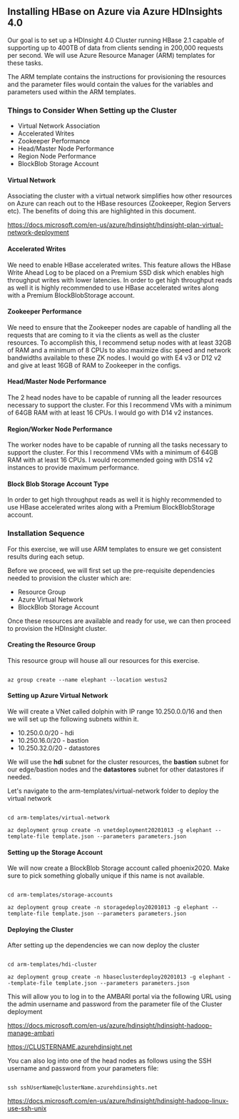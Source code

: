 
## Installing HBase on Azure via Azure HDInsights 4.0

Our goal is to set up a HDInsight 4.0 Cluster running HBase 2.1 capable of supporting up to 400TB of data from clients sending in 200,000 requests per second. We will use Azure Resource Manager (ARM) templates for these tasks.

The ARM template contains the instructions for provisioning the resources and the parameter files would contain the values for the variables and parameters used within the ARM templates.

### Things to Consider When Setting up the Cluster

- Virtual Network Association
- Accelerated Writes
- Zookeeper Performance
- Head/Master Node Performance
- Region Node Performance
- BlockBlob Storage Account

#### Virtual Network
Associating the cluster with a virtual network simplifies how other resources on Azure can reach out to the HBase resources (Zookeeper, Region Servers etc). The benefits of doing this are highlighted in this document.

https://docs.microsoft.com/en-us/azure/hdinsight/hdinsight-plan-virtual-network-deployment


#### Accelerated Writes
We need to enable HBase accelerated writes. This feature allows the HBase Write Ahead Log to be placed on a Premium SSD disk which enables high throughput writes with lower latencies. In order to get high throughput reads as well it is highly recommended to use HBase accelerated writes along with a Premium BlockBlobStorage account.

#### Zookeeper Performance
We need to ensure that the Zookeeper nodes are capable of handling all the requests that are coming to it via the clients as well as the cluster resources. To accomplish this, I recommend setup nodes with at least 32GB of RAM and a minimum of 8 CPUs to also maximize disc speed and network bandwidths available to these ZK nodes. I would go with E4 v3 or D12 v2 and give at least 16GB of RAM to Zookeeper in the configs.


#### Head/Master Node Performance
The 2 head nodes have to be capable of running all the leader resources necessary to support the cluster. For this I recommend VMs with a minimum of 64GB RAM with at least 16 CPUs. I would go with D14 v2 instances.

#### Region/Worker Node Performance
The worker nodes have to be capable of running all the tasks necessary to support the cluster. For this I recommend VMs with a minimum of 64GB RAM with at least 16 CPUs. I would recommended going with DS14 v2 instances to provide maximum performance.

#### Block Blob Storage Account Type
In order to get high throughput reads as well it is highly recommended to use HBase accelerated writes along with a Premium BlockBlobStorage account.


### Installation Sequence

For this exercise, we will use ARM templates to ensure we get consistent results during each setup.

Before we proceed, we will first set up the pre-requisite dependencies needed to provision the cluster which are:

- Resource Group
- Azure Virtual Network
- BlockBlob Storage Account

Once these resources are available and ready for use, we can then proceed to provision the HDInsight cluster.

#### Creating the Resource Group

This resource group will house all our resources for this exercise.

```shell

az group create --name elephant --location westus2

```

#### Setting up Azure Virtual Network

We will create a VNet called dolphin with IP range 10.250.0.0/16 and then we will set up the following subnets within it.

- 10.250.0.0/20 - hdi
- 10.250.16.0/20 - bastion
- 10.250.32.0/20 - datastores

 We will use the **hdi** subnet for the cluster resources, the **bastion** subnet for our edge/bastion nodes and the **datastores** subnet for other datastores if needed.

Let's navigate to the arm-templates/virtual-network folder to deploy the virtual network

```shell

cd arm-templates/virtual-network

az deployment group create -n vnetdeployment20201013 -g elephant --template-file template.json --parameters parameters.json

```

#### Setting up the Storage Account

We will now create a BlockBlob Storage account called phoenix2020. Make sure to pick something globally unique if this name is not available.

```shell

cd arm-templates/storage-accounts

az deployment group create -n storagedeploy20201013 -g elephant --template-file template.json --parameters parameters.json

```


#### Deploying the Cluster

After setting up the dependencies we can now deploy the cluster


```shell

cd arm-templates/hdi-cluster

az deployment group create -n hbaseclusterdeploy20201013 -g elephant --template-file template.json --parameters parameters.json

```

This will allow you to log in to the AMBARI portal via the following URL using the admin username and password from the parameter file of the Cluster deployment

https://docs.microsoft.com/en-us/azure/hdinsight/hdinsight-hadoop-manage-ambari

https://CLUSTERNAME.azurehdinsight.net

You can also log into one of the head nodes as follows using the SSH username and password from your parameters file:

```shell

ssh sshUserName@clusterName.azurehdinsights.net

```

https://docs.microsoft.com/en-us/azure/hdinsight/hdinsight-hadoop-linux-use-ssh-unix



